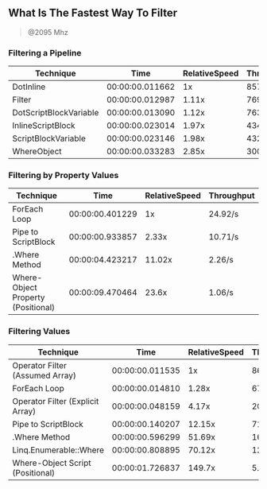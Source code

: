 
What Is The Fastest Way To Filter
---------------------------------
> @2095 Mhz


### Filtering a Pipeline


|Technique             |Time           |RelativeSpeed|Throughput|
|----------------------|---------------|-------------|----------|
|DotInline             |00:00:00.011662|1x           |8574.42/s |
|Filter                |00:00:00.012987|1.11x        |7699.95/s |
|DotScriptBlockVariable|00:00:00.013090|1.12x        |7639.24/s |
|InlineScriptBlock     |00:00:00.023014|1.97x        |4345.12/s |
|ScriptBlockVariable   |00:00:00.023146|1.98x        |4320.33/s |
|WhereObject           |00:00:00.033283|2.85x        |3004.48/s |


### Filtering by Property Values


|Technique                         |Time           |RelativeSpeed|Throughput|
|----------------------------------|---------------|-------------|----------|
|ForEach Loop                      |00:00:00.401229|1x           |24.92/s   |
|Pipe to ScriptBlock               |00:00:00.933857|2.33x        |10.71/s   |
|.Where Method                     |00:00:04.423217|11.02x       |2.26/s    |
|Where-Object Property (Positional)|00:00:09.470464|23.6x        |1.06/s    |


### Filtering Values


|Technique                       |Time           |RelativeSpeed|Throughput|
|--------------------------------|---------------|-------------|----------|
|Operator Filter (Assumed Array) |00:00:00.011535|1x           |866.9/s   |
|ForEach Loop                    |00:00:00.014810|1.28x        |675.21/s  |
|Operator Filter (Explicit Array)|00:00:00.048159|4.17x        |207.64/s  |
|Pipe to ScriptBlock             |00:00:00.140207|12.15x       |71.32/s   |
|.Where Method                   |00:00:00.596299|51.69x       |16.77/s   |
|Linq.Enumerable::Where          |00:00:00.808895|70.12x       |12.36/s   |
|Where-Object Script (Positional)|00:00:01.726837|149.7x       |5.79/s    |




